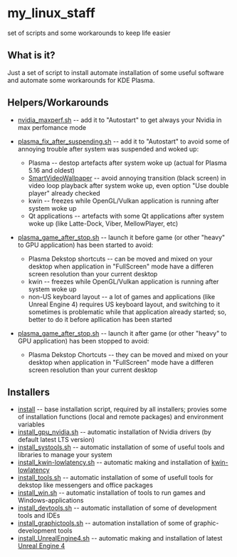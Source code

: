 # my_linux_staff
set of scripts and some workarounds to keep life easier

## What is it?

Just a set of script to install automate installation of some useful software and automate some workarounds for KDE Plasma.

## Helpers/Workarounds

* [nvidia_maxperf.sh](helpers_workarounds/nvidia_maxperf.sh) -- add it to "Autostart" to get always your Nvidia in max perfomance mode

* [plasma_fix_after_suspending.sh](helpers_workarounds/plasma_fix_after_suspending.sh) -- add it to "Autostart" to avoid some of annoying trouble after system was suspended and woked up:
  * Plasma -- destop artefacts after system woke up (actual for Plasma 5.16 and oldest)
  * [SmartVideoWallpaper](https://store.kde.org/p/1316299/) -- avoid annoying transition (black screen) in video loop playback after system woke up, even option "Use double player" already checked
  * kwin -- freezes while OpenGL/Vulkan application is running after system woke up
  * Qt applications -- artefacts with some Qt applications after system woke up (like Latte-Dock, Viber, MellowPlayer, etc)

* [plasma_game_after_stop.sh](helpers_workarounds/plasma_game_after_stop.sh) -- launch it before game (or other "heavy" to GPU application) has been started to avoid:
  * Plasma Dekstop shortcuts -- can be moved and mixed on your desktop when application in "FullScreen" mode have a differen screen resolution than your current desktop
  * kwin -- freezes while OpenGL/Vulkan application is running after system woke up
  * non-US keyboard layout -- a lot of games and applications (like Unreal Engine 4) requires US keyboard layout, and switching to it sometimes is problematic while that application already started; so, better to do it before apllication has been started

* [plasma_game_after_stop.sh](helpers_workarounds/plasma_game_after_stop.sh) -- launch it after game (or other "heavy" to GPU application) has been stopped to avoid:
  * Plasma Dekstop Chortcuts -- they can be moved and mixed on your desktop when application in "FullScreen" mode have a differen screen resolution than your current desktop

## Installers

* [install](soft_install/install) -- base installation script, required by all installers; provies some of installation functions (local and remote packages) and environment variables
* [install_gpu_nvidia.sh](soft_install/install_gpu_nvidia.sh) -- automatic installation of Nvidia drivers (by default latest LTS version)
* [install_systools.sh](soft_install/install_systools.sh) -- automatic installation of some of useful tools and libraries to manage your system
* [install_kwin-lowlatency.sh](soft_install/install_kwin-lowlatency.sh) -- automatic making and installation of [kwin-lowlatency](https://github.com/tildearrow/kwin-lowlatency)
* [install_tools.sh](soft_install/install_tools.sh) -- automatic installation of some of usefull tools for dekstop like messengers and office packages
* [install_win.sh](soft_install/install_win.sh) -- automatic installation of tools to run games and Windows-applications
* [install_devtools.sh](soft_install/install_devtools.sh) -- automatic installation of some of development tools and IDEs
* [install_graphictools.sh](soft_install/install_graphictools.sh) -- automation installation of some of graphic-development tools
* [install_UnrealEngine4.sh](soft_install/install_UnrealEngine4.sh) -- automatic making and installation of latest [Unreal Engine 4](https://github.com/EpicGames/UnrealEngine)

